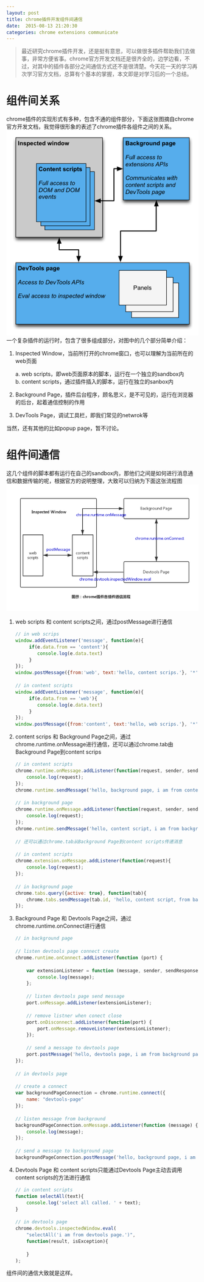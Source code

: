 ```yaml
---
layout: post
title: chrome插件开发组件间通信
date:  2015-08-13 21:20:30
categories: chrome extensions communicate
---
```


> 最近研究chrome插件开发，还是挺有意思，可以做很多插件帮助我们去做事，非常方便省事。chrome官方开发文档还是很齐全的，边学边看，不过，对其中的插件各部分之间通信方式还不是很清楚。今天花一天的学习再次学习官方文档，总算有个基本的掌握，本文即是对学习后的一个总结。

# 组件间关系

chrome插件的实现形式有多种，包含不通的组件部分，下面这张图摘自chrome官方开发文档，我觉得很形象的表述了chrome插件各组件之间的关系。
![img-devtools-extension][img-devtools-extension]  
一个复杂插件的运行时，包含了很多组成部分，对图中的几个部分简单介绍：  

1. Inspected Window，当前所打开的chrome窗口，也可以理解为当前所在的web页面 

    a. web scripts，即web页面原本的脚本，运行在一个独立的sandbox内  
    b. content scripts，通过插件插入的脚本，运行在独立的sanbox内  

2. Background Page，插件后台程序，顾名思义，是不可见的，运行在浏览器的后台，起着通信控制的作用 
3. DevTools Page，调试工具栏，即我们常见的netwrok等 

当然，还有其他的比如popup page，暂不讨论。

# 组件间通信

这几个组件的脚本都有运行在自己的sandbox内，那他们之间是如何进行消息通信和数据传输的呢，根据官方的说明整理，大致可以归纳为下面这张流程图
![img-message][img-message]

1. web scripts 和 content scripts之间，通过postMessage进行通信
    
    ```javascript
    // in web scrips
    window.addEventListener('message', function(e){
         if(e.data.from == 'content'){
            console.log(e.data.text)
         }
    });
    window.postMessage({from:'web', text:'hello, content scrips.'}, '*');

    // in content scripts
    window.addEventListener('message', function(e){
         if(e.data.from == 'web'){
            console.log(e.data.text)
         }
    });
    window.postMessage({from:'content', text:'hello, web scrips.'}, '*');
    ```
2. content scrips 和 Background Page之间，通过chrome.runtime.onMessage进行通信，还可以通过chrome.tab由Background Page到content scrips

    ```javascript
    // in content scripts
    chrome.runtime.onMessage.addListener(function(request, sender, sendResponse) {
        console.log(request);
    });
    chrome.runtime.sendMessage('hello, background page, i am from content script.');

    // in background page
    chrome.runtime.onMessage.addListener(function(request, sender, sendResponse) {
        console.log(request);
    });
    chrome.runtime.sendMessage('hello, content script, i am from background page.');

    // 还可以通过chrome.tab从Background Page到content scripts传递消息

    // in content scripts
    chrome.extension.onMessage.addListener(function(request){
        console.log(request); 
    });

    // in background page
    chrome.tabs.query({active: true}, function(tab){
        chrome.tabs.sendMessage(tab.id, 'hello, content script, from background page.');
    });
    ```
3. Background Page 和 Devtools Page之间，通过chrome.runtime.onConnect进行通信

    ```javascript
    // in background page

    // listen devtools page connect create
    chrome.runtime.onConnect.addListener(function (port) {

        var extensionListener = function (message, sender, sendResponse) {
            console.log(message);
        };

        // listen devtools page send message
        port.onMessage.addListener(extensionListener);

        // remove listner when conect close
        port.onDisconnect.addListener(function(port) {
            port.onMessage.removeListener(extensionListener);
        });

        // send a message to devtools page
        port.postMessage('hello, devtools page, i am from background page.');
    });
    
    // in devtools page

    // create a connect
    var backgroundPageConnection = chrome.runtime.connect({
        name: "devtools-page"
    });

    // listen message from background
    backgroundPageConnection.onMessage.addListener(function (message) {
        console.log(message);
    });

    // send a message to background page
    backgroundPageConnection.postMessage('hello, background page, i am from devtolls page.');
    ```
4. Devtools Page 和 content scripts只能通过Devtools Page主动去调用content scripts的方法进行通信
    
    ```javascript
    // in content scripts
    function selectAll(text){
        console.log('select all called. ' + text);
    }

    // in devtools page
    chrome.devtools.inspectedWindow.eval(
        "selectAll('i am from devtools page.')",
        function(result, isException){

        }
    );
    ```

组件间的通信大致就是这样。

[img-devtools-extension]: /assets/images/chrome/devtools-extension.png
[img-message]: /assets/images/chrome/message.png
